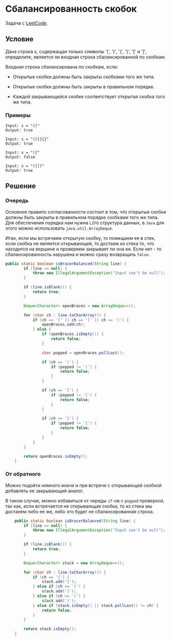 # Сбалансированность скобок

Задача с [LeetCode](https://leetcode.com/problems/valid-parentheses/description/).

## Условие

Дана строка s, содержащая только символы '(', ')', '{', '}', '[' и ']', определите, является ли входная строка сбалансированной по скобкам.

Входная строка сбалансирована по скобкам, если:

* Открытые скобки должны быть закрыты скобками того же типа.

* Открытые скобки должны быть закрыты в правильном порядке.

* Каждой закрывающейся скобке соответствует открытая скобка того же типа.

### Примеры

```text
Input: s = "()"
Output: true

Input: s = "()[]{}"
Output: true

Input: s = "(]"
Output: false

Input: s = "([])"
Output: true
```

## Решение

### Очередь

Основное правило согласованности состоит в том, что открытые скобки должны быть закрыты в правильном порядке скобками того же типа.
Для обеспечения порядка нам нужна `LIFO` структура данных, в `Java` для этого можно использовать `java.util.ArrayDeque`.

Итак, если мы встречаем открытую скобку, то помещаем ее в стек, если скобка не является открывающей, то достаем из стека то, что находится на вершине и проверяем закрывает ли она ее. Если нет - то сбалансированность нарушена и можно сразу возвращать `false`.

```java
public static boolean isBracerBalanced(String line) {
        if (line == null) {
            throw new IllegalArgumentException("Input can't be null");
        }

        if (line.isBlank()) {
            return true;
        }

        Deque<Character> openBraces = new ArrayDeque<>();

        for (char ch : line.toCharArray()) {
            if (ch == '{' || ch == '[' || ch == '(') {
                openBraces.add(ch);
            } else {
                if (openBraces.isEmpty()) {
                    return false;
                }

                char popped = openBraces.pollLast();

                if (ch == ')') {
                    if (popped != '(') {
                        return false;
                    }
                }

                if (ch == ']') {
                    if (popped != '[') {
                        return false;
                    }
                }

                if (ch == '}') {
                    if (popped != '{') {
                        return false;
                    }
                }
            }
        }

        return openBraces.isEmpty();
    }
```

### От обратного

Можно подойти немного иначе и при встрече с открывающей скобкой добавлять ее закрывающий аналог.

В таком случае, можно избавиться от череды `if`-ов с `popped` проверкой, так как, если встречается не открывающая скобка, то из стека мы достанем либо ее же, либо это будет не сбалансированная строка.

```java
    public static boolean isBracerBalanced(String line) {
        if (line == null) {
            throw new IllegalArgumentException("Input can't be null");
        }

        if (line.isBlank()) {
            return true;
        }

        Deque<Character> stack = new ArrayDeque<>();

        for (char ch : line.toCharArray()) {
            if (ch == '{') {
                stack.add('}');
            } else if (ch == '[') {
                stack.add(']');
            } else if (ch == '(') {
                stack.add(')');
            } else if (stack.isEmpty() || stack.pollLast() != ch) {
                return false;
            }
        }

        return stack.isEmpty();
    }
```
